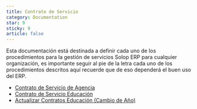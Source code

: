 ```yaml
---
title: Contrato de Servicio
category: Documentation
star: 9
sticky: 9
article: false
---
```


Esta documentación está destinada a definir cada uno de los procedimientos para la gestión de servicios Solop ERP para cualquier organización, es importante seguir al pie de la letra cada uno de los procedimientos descritos aquí recuerde que de eso dependerá el buen uso del ERP.

- [Contrato de Servicio de Agencia](service-agency-contract)
- [Contrato de Servicio Educación](service-education-contract)
- [Actualizar Contratos Educación (Cambio de Año)](update-education-contracts)